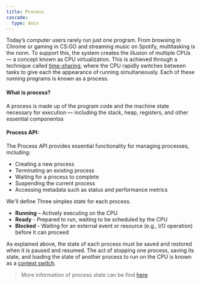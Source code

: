 ```yaml
---
title: Process
cascade:
  type: docs
---
```


Today’s computer users rarely run just one program. From browsing in Chrome or
gaming in CS:GO and streaming music on Spotify, multitasking is the norm. To
support this, the system creates the illusion of multiple CPUs — a concept known
as CPU virtualization. This is achieved through a technique called
[time-sharing](https://www.geeksforgeeks.org/operating-systems/time-sharing-operating-system/),
where the CPU rapidly switches between tasks to give each the appearance of
running simultaneously. Each of these running programs is known as a process.

#### What is process?

A process is made up of the program code and the machine state necessary for
execution — including the stack, heap, registers, and other essential
componentss

#### Process API:

The Process API provides essential functionality for managing processes,
including:

- Creating a new process
- Terminating an existing process
- Waiting for a process to complete
- Suspending the current process
- Accessing metadata such as status and performance metrics

We'll define Three simples state for each process.

- **Running** – Actively executing on the CPU
- **Ready** - Prepared to run, waiting to be scheduled by the CPU
- **Blocked** - Waiting for an external event or resource (e.g., I/O operation)
  before it can proceed

As explained above, the state of each process must be saved and restored when it
is paused and resumed. The act of stopping one process, saving its state, and
loading the state of another process to run on the CPU is known as a
[context switch](https://en.wikipedia.org/wiki/Context_switch).

> More information of process state can be find [here](TODO).

